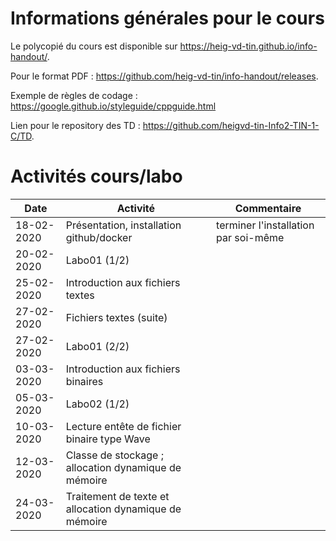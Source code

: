# Informations générales pour le cours

Le polycopié du cours est disponible sur https://heig-vd-tin.github.io/info-handout/.

Pour le format PDF :  https://github.com/heig-vd-tin/info-handout/releases.

Exemple de règles de codage : https://google.github.io/styleguide/cppguide.html 

Lien pour le repository des TD : https://github.com/heigvd-tin-Info2-TIN-1-C/TD.

# Activités cours/labo
| Date | Activité | Commentaire |
|---|---|---|
|18-02-2020 | Présentation, installation github/docker | terminer l'installation par soi-même |
|20-02-2020 | Labo01 (1/2) |  |
|25-02-2020 | Introduction aux fichiers textes |  |
|27-02-2020 | Fichiers textes (suite) |  |
|27-02-2020 | Labo01 (2/2)  |  |
|03-03-2020 | Introduction aux fichiers binaires |  |
|05-03-2020 | Labo02 (1/2) |  |
|10-03-2020 | Lecture entête de fichier binaire type Wave|  |
|12-03-2020 | Classe de stockage ; allocation dynamique de mémoire|  |
|24-03-2020 | Traitement de texte et allocation dynamique de mémoire|  |
